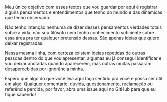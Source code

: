 Meu único objetivo com esses textos que vou guardar por aqui é registrar alguns pensamentos e entendimentos que tenho do mundo e das dinámicas que tenho observado.

Não tenho intenção nenhuma de dizer desses pensamentos verdades totais sobre a vida, não sou filósofo nem tenho conhecimento suficiente sobre essa área pra ter qualquer pretensão dessas. São apenas ideias que quero deixar registradas. 

Nessa mesma linha, com certeza existem ideias repetidas de outras pessoas dentro do que vou apresentar, algumas eu já consegui identificar e vou deixar anotadas quando aparecerem, mas outras muitas passaram desapercebidas por ignorância minha. 

Espero que algo do que você leia aqui faça sentido pra você e possa ser útil em algo. Qualquer comentário, dúvida, questionamento, reclamação ou referência perdida, por favor, abra uma issue aqui no GitHub para que eu fique sabendo!